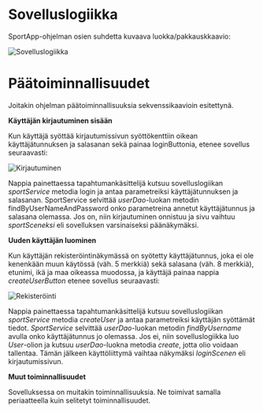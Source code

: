 # Sovelluslogiikka

SportApp-ohjelman osien suhdetta kuvaava luokka/pakkauskkaavio:

![Sovelluslogiikka](https://github.com/sronja/ot-harjoitustyo/blob/main/dokumentaatio/kuvat/sovelluslogiikka.png)

# Päätoiminnallisuudet

Joitakin ohjelman päätoiminnallisuuksia sekvenssikaavioin esitettynä.

**Käyttäjän kirjautuminen sisään**

Kun käyttäjä syöttää kirjautumissivun syöttökenttiin oikean käyttäjätunnuksen ja salasanan sekä painaa loginButtonia, etenee sovellus seuraavasti: 

![Kirjautuminen](https://github.com/sronja/ot-harjoitustyo/blob/main/dokumentaatio/kuvat/loggingIn.png)

Nappia painettaessa tapahtumankäsittelijä kutsuu sovelluslogiikan *sportService* metodia login ja antaa parametreiksi käyttäjätunnuksen ja salasanan.
SportService selvittää *userDao*-luokan metodin findByUserNameAndPassword onko parametreina annetut käyttäjätunnus ja salasana olemassa. 
Jos on, niin kirjautuminen onnistuu ja sivu vaihtuu *sportSceneksi* eli sovelluksen varsinaiseksi päänäkymäksi.

**Uuden käyttäjän luominen**

Kun käyttäjän rekisteröintinäkymässä on syötetty käyttäjätunnus, joka ei ole kenenkään muun käytössä (väh. 5 merkkiä) sekä salasana (väh. 8 merkkiä), etunimi, ikä ja maa oikeassa muodossa, ja käyttäjä painaa nappia *createUserButton* etenee sovellus seuraavasti:

![Rekisteröinti](https://github.com/sronja/ot-harjoitustyo/blob/main/dokumentaatio/kuvat/signUp.png)

Nappia painettaessa tapahtumankäsittelijä kutsuu sovelluslogiikan *sportService* metodia *createUser* ja antaa parametreiksi käyttäjän syöttämät tiedot. 
*SportService* selvittää *userDao*-luokan metodin *findByUsername* avulla onko käyttäjätunnus jo olemassa. Jos ei, niin sovelluslogiikka luo *User*-olion ja kutsuu *userDao*-luokna metodia *create*, jotta olio voidaan tallentaa.
Tämän jälkeen käyttöliittymä vaihtaa näkymäksi *loginScenen* eli kirjautumissivun.

**Muut toiminnallisuudet**

Sovelluksessa on muitakin toiminnallisuuksia. Ne toimivat samalla periaatteella kuin selitetyt toiminnallisuudet.

